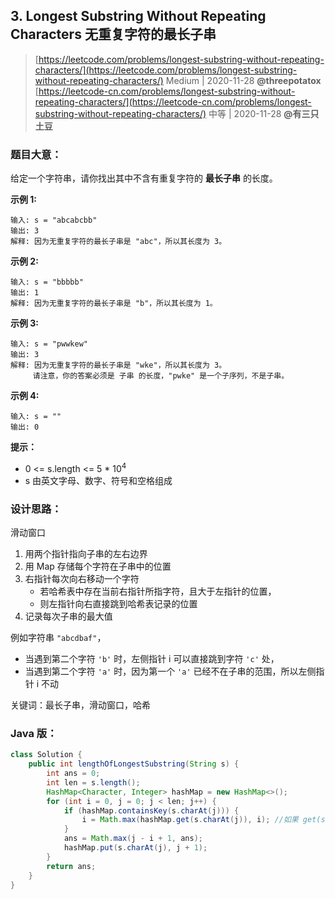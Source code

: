 ## 3. Longest Substring Without Repeating Characters 无重复字符的最长子串
> [https://leetcode.com/problems/longest-substring-without-repeating-characters/](https://leetcode.com/problems/longest-substring-without-repeating-characters/)
> Medium | 2020-11-28 **@threepotatox**
> <br />[https://leetcode-cn.com/problems/longest-substring-without-repeating-characters/](https://leetcode-cn.com/problems/longest-substring-without-repeating-characters/)
> 中等 | 2020-11-28 **@有三只土豆**

### 题目大意：
给定一个字符串，请你找出其中不含有重复字符的 **最长子串** 的长度。


**示例 1:**
```nohighlight
输入: s = "abcabcbb"
输出: 3 
解释: 因为无重复字符的最长子串是 "abc"，所以其长度为 3。
```
**示例 2:**
```nohighlight
输入: s = "bbbbb"
输出: 1
解释: 因为无重复字符的最长子串是 "b"，所以其长度为 1。
```
**示例 3:**
```nohighlight
输入: s = "pwwkew"
输出: 3
解释: 因为无重复字符的最长子串是 "wke"，所以其长度为 3。
     请注意，你的答案必须是 子串 的长度，"pwke" 是一个子序列，不是子串。
```
**示例 4:**
```nohighlight
输入: s = ""
输出: 0
```

**提示：**
- 0 <= s.length <= 5 * 10<sup>4</sup>
- s 由英文字母、数字、符号和空格组成

### 设计思路：
滑动窗口
1. 用两个指针指向子串的左右边界
2. 用 Map 存储每个字符在子串中的位置
3. 右指针每次向右移动一个字符
    - 若哈希表中存在当前右指针所指字符，且大于左指针的位置，
    - 则左指针向右直接跳到哈希表记录的位置
4. 记录每次子串的最大值

例如字符串 `"abcdbaf"`，
- 当遇到第二个字符 `'b'` 时，左侧指针 i 可以直接跳到字符 `'c'` 处，
- 当遇到第二个字符 `'a'` 时，因为第一个 `'a'` 已经不在子串的范围，所以左侧指针 i 不动

关键词：最长子串，滑动窗口，哈希
### Java 版：
```java
class Solution {
    public int lengthOfLongestSubstring(String s) {
        int ans = 0;
        int len = s.length();
        HashMap<Character, Integer> hashMap = new HashMap<>();
        for (int i = 0, j = 0; j < len; j++) {
            if (hashMap.containsKey(s.charAt(j))) {
                i = Math.max(hashMap.get(s.charAt(j)), i); //如果 get(s.charAt(j)) 小于 i，说明左侧重复的字符已经不在子串范围内，i 不用移动
            }
            ans = Math.max(j - i + 1, ans);
            hashMap.put(s.charAt(j), j + 1);
        }
        return ans;
    }
}
```